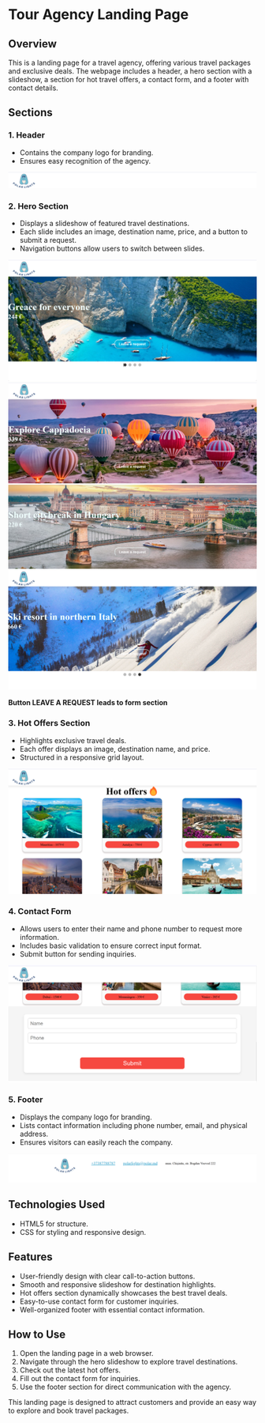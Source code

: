# Tour Agency Landing Page

## Overview

This is a landing page for a travel agency, offering various travel packages and exclusive deals. The webpage includes a header, a hero section with a slideshow, a section for hot travel offers, a contact form, and a footer with contact details.

## Sections

### 1. Header

- Contains the company logo for branding.
- Ensures easy recognition of the agency.

![Header](screens/header.png)

### 2. Hero Section

- Displays a slideshow of featured travel destinations.
- Each slide includes an image, destination name, price, and a button to submit a request.
- Navigation buttons allow users to switch between slides.

![hero1](screens/hero1.png)
![hero2](screens/hero2.png)
![hero3](screens/hero3.png)
![hero4](screens/hero4.png)

**Button LEAVE A REQUEST leads to form section**

### 3. Hot Offers Section

- Highlights exclusive travel deals.
- Each offer displays an image, destination name, and price.
- Structured in a responsive grid layout.

![hot](screens/hotOffers.png)

### 4. Contact Form

- Allows users to enter their name and phone number to request more information.
- Includes basic validation to ensure correct input format.
- Submit button for sending inquiries.

![ContactForm](screens/form.png)

### 5. Footer

- Displays the company logo for branding.
- Lists contact information including phone number, email, and physical address.
- Ensures visitors can easily reach the company.

![footer](screens/footer.png)

## Technologies Used

- HTML5 for structure.
- CSS for styling and responsive design.

## Features

- User-friendly design with clear call-to-action buttons.
- Smooth and responsive slideshow for destination highlights.
- Hot offers section dynamically showcases the best travel deals.
- Easy-to-use contact form for customer inquiries.
- Well-organized footer with essential contact information.

## How to Use

1. Open the landing page in a web browser.
2. Navigate through the hero slideshow to explore travel destinations.
3. Check out the latest hot offers.
4. Fill out the contact form for inquiries.
5. Use the footer section for direct communication with the agency.

This landing page is designed to attract customers and provide an easy way to explore and book travel packages.
